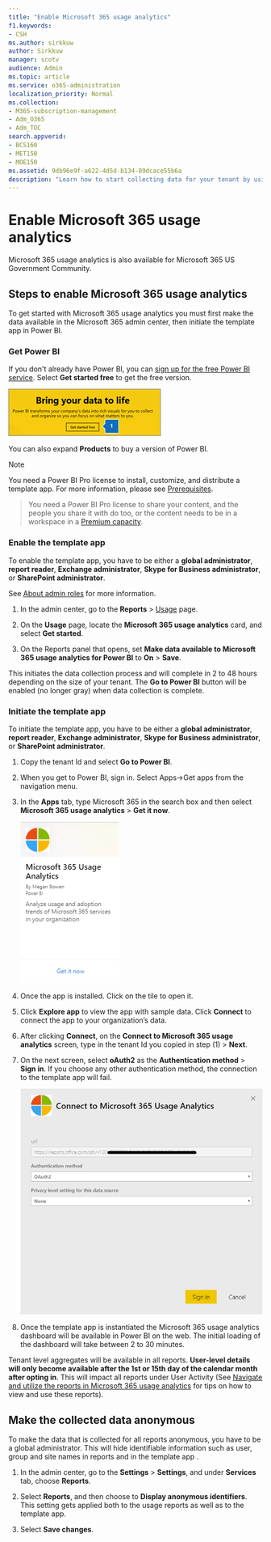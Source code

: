 ```yaml
---
title: "Enable Microsoft 365 usage analytics"
f1.keywords:
- CSH
ms.author: sirkkuw
author: Sirkkuw
manager: scotv
audience: Admin
ms.topic: article
ms.service: o365-administration
localization_priority: Normal
ms.collection: 
- M365-subscription-management 
- Adm_O365
- Adm_TOC
search.appverid:
- BCS160
- MET150
- MOE150
ms.assetid: 9db96e9f-a622-4d5d-b134-09dcace55b6a
description: "Learn how to start collecting data for your tenant by using the Microsoft 365 Usage Analytics template app in Power BI."
---
```


# Enable Microsoft 365 usage analytics

Microsoft 365 usage analytics is also available for Microsoft 365 US Government Community.
  
## Steps to enable Microsoft 365 usage analytics

To get started with Microsoft 365 usage analytics you must first make the data available in the Microsoft 365 admin center, then initiate the template app in Power BI.
  
### Get Power BI

If you don't already have Power BI, you can [sign up for the free Power BI service](https://go.microsoft.com/fwlink/p/?linkid=845347). Select **Get started free** to get the free version. 
  
![Select Get started free to get Power Bi](../media/7916b7ac-c1c8-40c0-b076-9a96ef5e0eb7.png)
  
You can also expand **Products** to buy a version of Power BI. 

> [!NOTE]
> You need a Power BI Pro license to install, customize, and distribute a template app. For more information, please see [Prerequisites](https://docs.microsoft.com/power-bi/service-template-apps-install-distribute?source=docs#prerequisites).

> You need a Power BI Pro license to share your content, and the people you share it with do too, or the content needs to be in a workspace in a [Premium capacity](https://docs.microsoft.com/power-bi/service-premium-what-is). 
  
### Enable the template app

To enable the template app, you have to be either a **global administrator**, **report reader**, **Exchange administrator**, **Skype for Business administrator**, or **SharePoint administrator**. 
  
See [About admin roles](../add-users/about-admin-roles.md) for more information. 
  
1. In the admin center, go to the **Reports** \> <a href="https://go.microsoft.com/fwlink/p/?linkid=2074756" target="_blank">Usage</a> page. 
    
2. On the **Usage** page, locate the **Microsoft 365 usage analytics** card, and select **Get started**.
    
3. On the Reports panel that opens, set **Make data available to Microsoft 365 usage analytics for Power BI** to **On** \> **Save**. 
  
This initiates the data collection process and will complete in 2 to 48 hours depending on the size of your tenant. The **Go to Power BI** button will be enabled (no longer gray) when data collection is complete. 
    
### Initiate the template app

To initiate the template app, you have to be either a **global administrator**, **report reader**, **Exchange administrator**, **Skype for Business administrator**, or **SharePoint administrator**. 
  
1. Copy the tenant Id and select **Go to Power BI**.
    
2.	When you get to Power BI, sign in. Select Apps->Get apps from the navigation menu.    
  
3. In the **Apps** tab, type Microsoft 365 in the search box and then select **Microsoft 365 usage analytics** \> **Get it now**.

    [![Select Get it now](../media/78102250-9874-4a32-8365-436f13560b52.png)](https://app.powerbi.com/groups/me/getapps/services/cia_microsoft365.microsoft-365-usage-analytics)
    
4.	Once the app is installed. Click on the tile to open it.

5.	Click **Explore app** to view the app with sample data. Click **Connect** to connect the app to your organization’s data.

6.	After clicking **Connect**, on the **Connect to Microsoft 365 usage analytics** screen, type in the tenant Id you copied in step (1) \> **Next**.
    
7. On the next screen, select **oAuth2** as the **Authentication method** \> **Sign in**. If you choose any other authentication method, the connection to the template app will fail.
    
    ![Choose oAuth2 as authentication method](../media/ac85a360-c278-4c60-8aa3-68f4828f1d96.png)
  
8. Once the template app is instantiated the Microsoft 365 usage analytics dashboard will be available in Power BI on the web. The initial loading of the dashboard will take between 2 to 30 minutes.
  
Tenant level aggregates will be available in all reports. **User-level details will only become available after the 1st or 15th day of the calendar month after opting in**. This will impact all reports under User Activity (See [Navigate and utilize the reports in Microsoft 365 usage analytics](navigate-and-utilize-reports.md) for tips on how to view and use these reports).
    
## Make the collected data anonymous

To make the data that is collected for all reports anonymous, you have to be a global administrator. This will hide identifiable information such as user, group and site names in reports and in the template app .
  
1. In the admin center, go to the **Settings** \> **Settings**, and under **Services** tab, choose **Reports**.
    
2. Select **Reports**, and then choose to **Display anonymous identifiers**. This setting gets applied both to the usage reports as well as to the template app.
  
3. Select **Save changes**.
